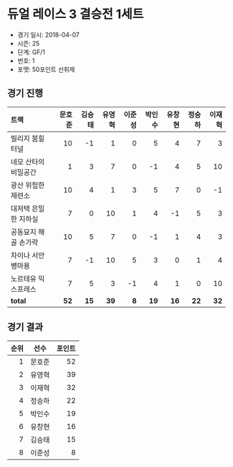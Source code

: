 # 듀얼 레이스 3 결승전 1세트

- 경기 일시: 2018-04-07
- 시즌: 25
- 단계: GF/1
- 번호: 1
- 포맷: 50포인트 선취제





## 경기 진행

| 트랙 | 문호준 | 김승태 | 유영혁 | 이준성 | 박인수 | 유창현 | 정승하 | 이재혁 |
|:---|---:|---:|---:|---:|---:|---:|---:|---:|
| 빌리지 붐힐터널 | 10 | -1 | 1 | 0 | 5 | 4 | 7 | 3 |
| 네모 산타의 비밀공간 | 1 | 3 | 7 | 0 | -1 | 4 | 5 | 10 |
| 광산 위험한 제련소 | 10 | 4 | 1 | 3 | 5 | 7 | 0 | -1 |
| 대저택 은밀한 지하실 | 7 | 0 | 10 | 1 | 4 | -1 | 5 | 3 |
| 공동묘지 해골 손가락 | 10 | 5 | 7 | 0 | -1 | 1 | 4 | 3 |
| 차이나 서안 병마용 | 7 | -1 | 10 | 5 | 3 | 0 | 1 | 4 |
| 노르테유 익스프레스 | 7 | 5 | 3 | -1 | 4 | 1 | 0 | 10 |
| __total__ | __52__ | __15__ | __39__ | __8__ | __19__ | __16__ | __22__ | __32__ |




## 경기 결과

| 순위 | 선수 | 포인트 |
|---:|:---:|---:|
| 1 | 문호준 | 52 |
| 2 | 유영혁 | 39 |
| 3 | 이재혁 | 32 |
| 4 | 정승하 | 22 |
| 5 | 박인수 | 19 |
| 6 | 유창현 | 16 |
| 7 | 김승태 | 15 |
| 8 | 이준성 | 8 |

